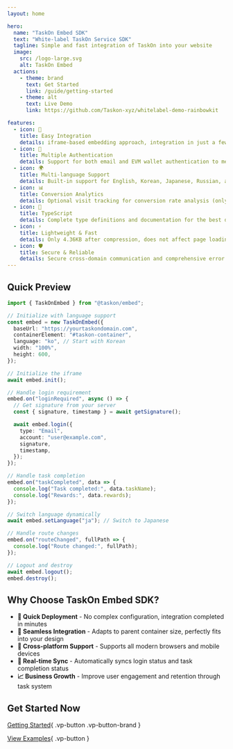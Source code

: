 ```yaml
---
layout: home

hero:
  name: "TaskOn Embed SDK"
  text: "White-label TaskOn Service SDK"
  tagline: Simple and fast integration of TaskOn into your website
  image:
    src: /logo-large.svg
    alt: TaskOn Embed
  actions:
    - theme: brand
      text: Get Started
      link: /guide/getting-started
    - theme: alt
      text: Live Demo
      link: https://github.com/Taskon-xyz/whitelabel-demo-rainbowkit

features:
  - icon: 🎯
    title: Easy Integration
    details: iframe-based embedding approach, integration in just a few lines of code
  - icon: 🔐
    title: Multiple Authentication
    details: Support for both email and EVM wallet authentication to meet different user needs
  - icon: 🌍
    title: Multi-language Support
    details: Built-in support for English, Korean, Japanese, Russian, and Spanish with dynamic switching
  - icon: 📊
    title: Conversion Analytics
    details: Optional visit tracking for conversion rate analysis (only use if needed)
  - icon: 🔧
    title: TypeScript
    details: Complete type definitions and documentation for the best developer experience
  - icon: ⚡
    title: Lightweight & Fast
    details: Only 4.36KB after compression, does not affect page loading performance
  - icon: 🛡️
    title: Secure & Reliable
    details: Secure cross-domain communication and comprehensive error handling mechanisms
---
```


## Quick Preview

```typescript
import { TaskOnEmbed } from "@taskon/embed";

// Initialize with language support
const embed = new TaskOnEmbed({
  baseUrl: "https://yourtaskondomain.com",
  containerElement: "#taskon-container",
  language: "ko", // Start with Korean
  width: "100%",
  height: 600,
});

// Initialize the iframe
await embed.init();

// Handle login requirement
embed.on("loginRequired", async () => {
  // Get signature from your server
  const { signature, timestamp } = await getSignature();

  await embed.login({
    type: "Email",
    account: "user@example.com",
    signature,
    timestamp,
  });
});

// Handle task completion
embed.on("taskCompleted", data => {
  console.log("Task completed:", data.taskName);
  console.log("Rewards:", data.rewards);
});

// Switch language dynamically
await embed.setLanguage("ja"); // Switch to Japanese

// Handle route changes
embed.on("routeChanged", fullPath => {
  console.log("Route changed:", fullPath);
});

// Logout and destroy
await embed.logout();
embed.destroy();
```

## Why Choose TaskOn Embed SDK?

- **🚀 Quick Deployment** - No complex configuration, integration completed in minutes
- **🎨 Seamless Integration** - Adapts to parent container size, perfectly fits into your design
- **📱 Cross-platform Support** - Supports all modern browsers and mobile devices
- **🔄 Real-time Sync** - Automatically syncs login status and task completion status
- **📈 Business Growth** - Improve user engagement and retention through task system

## Get Started Now

<div class="vp-doc">

[Getting Started](/guide/getting-started){ .vp-button .vp-button-brand }

[View Examples](https://github.com/Taskon-xyz/whitelabel-demo-rainbowkit){ .vp-button }

</div>
